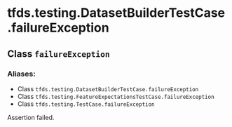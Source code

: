 <div itemscope itemtype="http://developers.google.com/ReferenceObject">
<meta itemprop="name" content="tfds.testing.DatasetBuilderTestCase.failureException" />
<meta itemprop="path" content="Stable" />
</div>

# tfds.testing.DatasetBuilderTestCase.failureException

## Class `failureException`



### Aliases:

* Class `tfds.testing.DatasetBuilderTestCase.failureException`
* Class `tfds.testing.FeatureExpectationsTestCase.failureException`
* Class `tfds.testing.TestCase.failureException`

<!-- Placeholder for "Used in" -->

Assertion failed.

